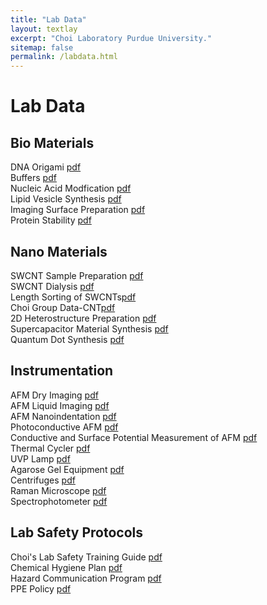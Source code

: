 ```yaml
---
title: "Lab Data"
layout: textlay
excerpt: "Choi Laboratory Purdue University."
sitemap: false
permalink: /labdata.html
---
```


# Lab Data

## Bio Materials
DNA Origami <a href="{{ site.url }}{{ site.baseurl }}/data/protocols/pdf/1_1_dna_origami.pdf">pdf</a><br>
Buffers <a href="{{ site.url }}{{ site.baseurl }}/data/protocols/pdf/1_2_buffers.pdf">pdf</a><br>
Nucleic Acid Modfication <a href="{{ site.url }}{{ site.baseurl }}/data/protocols/pdf/1_3_nueclic_acid_modification_synthesis.pdf">pdf</a><br>
Lipid Vesicle Synthesis <a href="{{ site.url }}{{ site.baseurl }}/data/protocols/pdf/1_4_GUV Synthesi_Protocol.pdf">pdf</a><br>
Imaging Surface Preparation <a href="{{ site.url }}{{ site.baseurl }}/data/protocols/pdf/1_5_imaging_surface_preparation.pdf">pdf</a><br>
Protein Stability <a href="{{ site.url }}{{ site.baseurl }}/data/protocols/pdf/1_6_protein_stability.pdf">pdf</a><br>

## Nano Materials
SWCNT Sample Preparation <a href="{{ site.url }}{{ site.baseurl }}/data/protocols/pdf/2_1_cnt_sample_preparation.pdf">pdf</a><br>
SWCNT Dialysis <a href="{{ site.url }}{{ site.baseurl }}/data/protocols/pdf/2_2_swcnt_dialysis.pdf">pdf</a><br>
Length Sorting of SWCNTs<a href="{{ site.url }}{{ site.baseurl }}/data/protocols/pdf/2_3_length_sorting.pdf">pdf</a><br>
Choi Group Data-CNT<a href="{{ site.url }}{{ site.baseurl }}/data/protocols/pdf/2_4_choi_group_data_CNT.pdf">pdf</a><br>
2D Heterostructure Preparation <a href="{{ site.url }}{{ site.baseurl }}/data/protocols/pdf/2_5_2d_heterostructure_preparation.pdf">pdf</a><br>
Supercapacitor Material Synthesis <a href="{{ site.url }}{{ site.baseurl }}/data/protocols/pdf/2_6_supercapacitor.pdf">pdf</a><br>
Quantum Dot Synthesis <a href="{{ site.url }}{{ site.baseurl }}/data/protocols/pdf/2_7_quantum_dot_synthesis.pdf">pdf</a><br>

## Instrumentation
AFM Dry Imaging <a href="{{ site.url }}{{ site.baseurl }}/data/protocols/pdf/3_1_afm_dry_imaging.pdf">pdf</a><br>
AFM Liquid Imaging <a href="{{ site.url }}{{ site.baseurl }}/data/protocols/pdf/3_2_afm_liquid_imaging.pdf">pdf</a><br>
AFM Nanoindentation <a href="{{ site.url }}{{ site.baseurl }}/data/protocols/pdf/3_3_afm_nanoindentation.pdf">pdf</a><br>
Photoconductive AFM <a href="{{ site.url }}{{ site.baseurl }}/data/protocols/pdf/3_4_photoconductive_afm.pdf">pdf</a><br>
Conductive and Surface Potential Measurement of AFM <a href="{{ site.url }}{{ site.baseurl}}/data/protocols/pdf/3_5_conductive_and_surface_potential_measurement_of_AFM.pdf">pdf</a><br>
Thermal Cycler <a href="{{ site.url }}{{ site.baseurl }}/data/protocols/pdf/3_6_thermal_cycler.pdf">pdf</a><br>
UVP Lamp <a href="{{ site.url }}{{ site.baseurl }}/data/protocols/pdf/3_7_uvp_lamp.pdf">pdf</a><br>
Agarose Gel Equipment <a href="{{ site.url }}{{ site.baseurl }}/data/protocols/pdf/3_8_agarose_gel_equipment.pdf">pdf</a><br>
Centrifuges <a href="{{ site.url }}{{ site.baseurl }}/data/protocols/pdf/3_9_centrifuge.pdf">pdf</a><br>
Raman Microscope <a href="{{ site.url }}{{ site.baseurl }}/data/protocols/pdf/3_10_raman_microscope.pdf">pdf</a><br>
Spectrophotometer <a href="{{ site.url }}{{ site.baseurl }}/data/protocols/pdf/3_11_spectrophotometer.pdf">pdf</a><br>

## Lab Safety Protocols
Choi's Lab Safety Training Guide <a href="{{ site.url }}{{ site.baseurl }}/data/protocols/pdf/4_1_Chois_lab_Safety_training.pdf">pdf</a><br>
Chemical Hygiene Plan <a href="{{ site.url }}{{ site.baseurl }}/data/protocols/pdf/4_2_chemical_hygiene_plan.pdf">pdf</a><br>
Hazard Communication Program <a href="{{ site.url }}{{ site.baseurl }}/data/protocols/pdf/4_3_hazard_communication_program.pdf">pdf</a><br>
PPE Policy <a href="{{ site.url }}{{ site.baseurl }}/data/protocols/pdf/4_4_PPE_policy.pdf">pdf</a><br>

